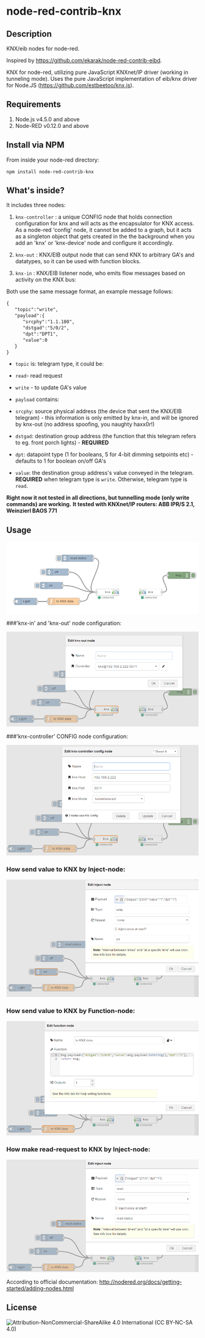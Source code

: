 node-red-contrib-knx
==========================
## Description
KNX/eib nodes for node-red.

Inspired by https://github.com/ekarak/node-red-contrib-eibd.

KNX for node-red, utilizing pure JavaScript KNXnet/IP driver (working in tunneling mode).
Uses the pure JavaScript implementation of eib/knx driver for Node.JS (https://github.com/estbeetoo/knx.js). 

## Requirements

1. Node.js v4.5.0 and above
2. Node-RED v0.12.0 and above

## Install via NPM

From inside your node-red directory:
```
npm install node-red-contrib-knx
```

## What's inside?
It includes three nodes:

1. ```knx-controller``` : a unique CONFIG node that holds connection configuration for knx and will acts as the encapsulator for KNX access. As a node-red 'config' node, it cannot be added to a graph, but it acts as a singleton object that gets created in the the background when you add an 'knx' or 'knx-device' node and configure it accordingly.

2. ```knx-out``` : KNX/EIB output node that can send KNX to arbitrary GA's and datatypes, so it can be used with function blocks.

3. ```knx-in``` : KNX/EIB listener node, who emits flow messages based on activity on the KNX bus:

Both use the same message format, an example message follows:
```
{  
   "topic":"write",
   "payload":{  
      "srcphy":"1.1.100",
      "dstgad":"5/0/2",
      "dpt":"DPT1",
      "value":0
   }
}
```
- ```topic``` is: telegram type, it could be:
 - ```read```- read request
 - ```write``` - to update GA's value

- ```payload``` contains:

 - ```srcphy```: source physical address (the device that sent the KNX/EIB telegram) - this information is only emitted by knx-in, and will be ignored by knx-out (no address spoofing, you naughty haxx0r!)

 - ```dstgad```: destination group address (the function that this telegram refers to eg. front porch lights) - **REQUIRED**

 - ```dpt```: datapoint type (1 for booleans, 5 for 4-bit dimming setpoints etc) - defaults to 1 for boolean on/off GA's

 - ```value```: the destination group address's value conveyed in the telegram. **REQUIRED** when telegram type is ```write```. Otherwise, telegram type is ```read```.

**Right now it not tested in all directions, but tunnelling mode (only write commands) are working.**
**It tested with KNXnet/IP routers: ABB IPR/S 2.1, Weinzierl BAOS 771**
 
## Usage

![](images/knxflow.png)

###'knx-in' and 'knx-out' node configuration:

![](images/inoutparam.png)

###'knx-controller' CONFIG node configuration:

![](images/configparam.png)

### How send value to KNX by Inject-node:

![](images/writeparam.png)

### How send value to KNX by Function-node:

![](images/functionparam.png)

### How make read-request to KNX by Inject-node:

![](images/readparam.png)


According to official documentation: http://nodered.org/docs/getting-started/adding-nodes.html
 
## License

![Attribution-NonCommercial-ShareAlike 4.0 International (CC BY-NC-SA 4.0)](https://licensebuttons.net/l/by-nc-sa/4.0/88x31.png "CC BY-NC-SA 4.0")
